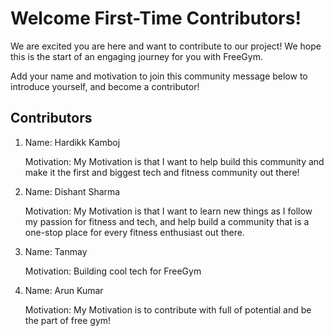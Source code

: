 # Welcome First-Time Contributors!

We are excited you are here and want to contribute to our project! We hope this is the start of an engaging journey for you with FreeGym.  

Add your name and motivation to join this community message below to introduce yourself, and become a contributor!

## Contributors
<ol>
<li>Name: Hardikk Kamboj

Motivation: My Motivation is that I want to help build this community and make it the first and biggest tech and fitness community out there!</li>

<!-- Add Yours Below -> Do not Delete other entries, please be considerate!-->

<li>Name: Dishant Sharma

Motivation: My Motivation is that I want to learn new things as I follow my passion for fitness and tech, and help build a community that is a one-stop place for every fitness enthusiast out there.</li>

<li>Name: Tanmay 
  
Motivation: Building cool tech for FreeGym</li>

<li>Name: Arun Kumar

Motivation: My Motivation is to contribute with full of potential and be the part of free gym!</li>
</ol>
<!-- copy this and add your

Name: manisha
Motivation: The motivation behind joining a fitness team is to collaborate with like-minded individuals who share a passion for promoting health and wellness
-->
